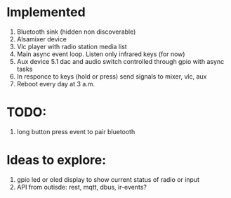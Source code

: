 # Implemented
 1. Bluetooth sink (hidden non discoverable)
 1. Alsamixer device
 1. Vlc player with radio station media list
 1. Main async event loop. Listen only infrared keys (for now)
 1. Aux device 5.1 dac and audio switch controlled through gpio with async tasks
 1. In responce to keys (hold or press) send signals to mixer, vlc, aux
 1. Reboot every day at 3 a.m.

# TODO:
 1. long button press event to pair bluetooth

# Ideas to explore:
 1. gpio led or oled display to show current status of radio or input
 1. API from outisde: rest, mqtt, dbus, ir-events?

